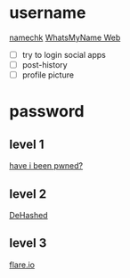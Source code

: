 # username

[namechk](https://namechk.com/)
[WhatsMyName Web](https://whatsmyname.app/)

- [ ] try to login social apps
- [ ] post-history
- [ ] profile picture
# password
## level 1

[have i been pwned?](https://haveibeenpwned.com/)
## level 2

[DeHashed](https://www.dehashed.com/)
## level 3

[flare.io](https://flare.io/)

